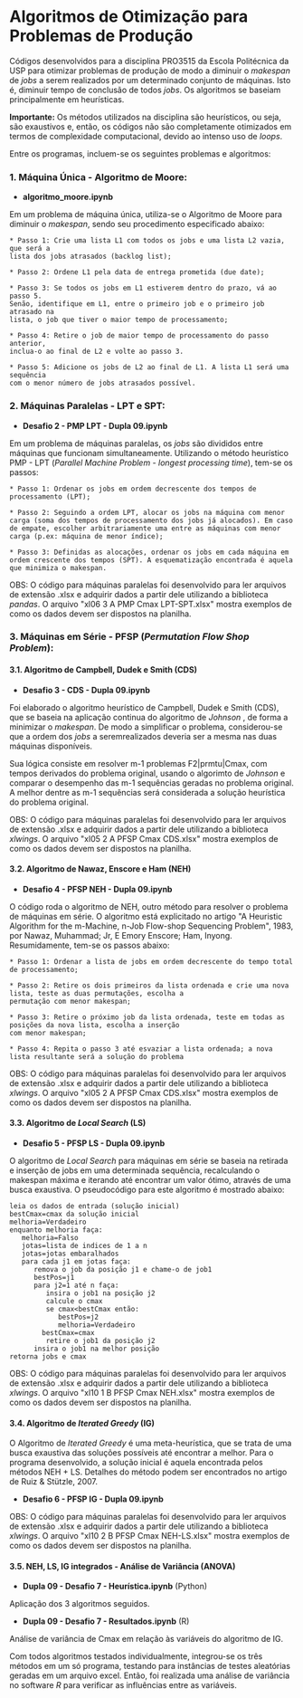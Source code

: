 # Algoritmos de Otimização para Problemas de Produção

Códigos desenvolvidos para a disciplina PRO3515 da Escola Politécnica da USP
para otimizar problemas de produção de modo a diminuir o _makespan_ de 
_jobs_ a serem realizados por um determinado conjunto de máquinas. Isto é,
diminuir tempo de conclusão de todos _jobs_.
Os algoritmos se baseiam principalmente em heurísticas.

**Importante:** Os métodos utilizados na disciplina são heurísticos, ou seja, 
são exaustivos e, então, os códigos não são completamente otimizados em termos de complexidade
computacional, devido ao intenso uso de _loops_.

Entre os programas, incluem-se os seguintes problemas e algoritmos:

### 1. Máquina Única - Algoritmo de Moore:

* **algoritmo_moore.ipynb**

Em um problema de máquina única, utiliza-se o Algoritmo de Moore para 
diminuir o _makespan_, sendo seu procedimento especificado abaixo:


	* Passo 1: Crie uma lista L1 com todos os jobs e uma lista L2 vazia, que será a 
	lista dos jobs atrasados (backlog list);

	* Passo 2: Ordene L1 pela data de entrega prometida (due date);

	* Passo 3: Se todos os jobs em L1 estiverem dentro do prazo, vá ao passo 5.
	Senão, identifique em L1, entre o primeiro job e o primeiro job atrasado na
	lista, o job que tiver o maior tempo de processamento;

	* Passo 4: Retire o job de maior tempo de processamento do passo anterior,
	inclua-o ao final de L2 e volte ao passo 3.

	* Passo 5: Adicione os jobs de L2 ao final de L1. A lista L1 será uma sequência
	com o menor número de jobs atrasados possível.

### 2. Máquinas Paralelas - LPT e SPT:


* **Desafio 2 - PMP LPT - Dupla 09.ipynb**

Em um problema de máquinas paralelas, os _jobs_ são divididos entre máquinas
que funcionam simultaneamente. Utilizando o método heurístico PMP - LPT
(_Parallel Machine Problem_ - _longest processing time_), tem-se os passos:

	* Passo 1: Ordenar os jobs em ordem decrescente dos tempos de 
	processamento (LPT);

	* Passo 2: Seguindo a ordem LPT, alocar os jobs na máquina com menor 
	carga (soma dos tempos de processamento dos jobs já alocados). Em caso 
	de empate, escolher arbitrariamente uma entre as máquinas com menor 
	carga (p.ex: máquina de menor índice);

	* Passo 3: Definidas as alocações, ordenar os jobs em cada máquina em
	ordem crescente dos tempos (SPT). A esquematização encontrada é aquela
	que minimiza o makespan.

OBS: O código para máquinas paralelas foi desenvolvido para ler arquivos
de extensão .xlsx e adquirir dados a partir dele utilizando a biblioteca _pandas_. O arquivo 
"xl06 3 A PMP Cmax LPT-SPT.xlsx" mostra exemplos de como os dados devem 
ser dispostos na planilha.

### 3. Máquinas em Série - PFSP (_Permutation Flow Shop Problem_):

#### 3.1. Algoritmo de Campbell, Dudek e Smith (CDS)

* **Desafio 3 - CDS - Dupla 09.ipynb**

Foi elaborado o algoritmo heurístico de Campbell, Dudek e Smith (CDS),
que se baseia na aplicação continua do algoritmo de _Johnson_ , de forma 
a minimizar o _makespan_. De modo a simplificar o problema, 
considerou-se que a ordem dos _jobs_ a seremrealizados deveria ser 
a mesma nas duas máquinas disponíveis.

Sua lógica consiste em resolver m-1 problemas F2|prmtu|Cmax, 
com tempos derivados do problema original, usando o algorimto de 
_Johnson_ e comparar o desempenho das m-1 sequências geradas no problema 
original. A melhor dentre as m-1 sequências será considerada a solução 
heurística do problema original.

OBS: O código para máquinas paralelas foi desenvolvido para ler arquivos
de extensão .xlsx e adquirir dados a partir dele utilizando a biblioteca _xlwings_. O arquivo 
"xl05 2 A PFSP Cmax CDS.xlsx" mostra exemplos de como os dados devem 
ser dispostos na planilha.

#### 3.2. Algoritmo de Nawaz, Enscore e Ham (NEH)

* **Desafio 4 - PFSP NEH - Dupla 09.ipynb**

O código roda o algoritmo de NEH, outro método para resolver o problema
de máquinas em série. O algoritmo está explicitado no artigo "A Heuristic 
Algorithm for the m-Machine, n-Job Flow-shop Sequencing Problem", 1983, por 
Nawaz, Muhammad; Jr, E Emory Enscore; Ham, Inyong. Resumidamente, tem-se 
os passos abaixo:

	* Passo 1: Ordenar a lista de jobs em ordem decrescente do tempo total de processamento;

	* Passo 2: Retire os dois primeiros da lista ordenada e crie uma nova lista, teste as duas permutações, escolha a 
	permutação com menor makespan;

	* Passo 3: Retire o próximo job da lista ordenada, teste em todas as posições da nova lista, escolha a inserção
	com menor makespan;

	* Passo 4: Repita o passo 3 até esvaziar a lista ordenada; a nova lista resultante será a solução do problema

OBS: O código para máquinas paralelas foi desenvolvido para ler arquivos
de extensão .xlsx e adquirir dados a partir dele utilizando a biblioteca _xlwings_. O arquivo 
"xl05 2 A PFSP Cmax CDS.xlsx" mostra exemplos de como os dados devem 
ser dispostos na planilha.

#### 3.3. Algoritmo de _Local Search_ (LS)

* **Desafio 5 - PFSP LS - Dupla 09.ipynb**

O algoritmo de _Local Search_ para máquinas em série se baseia na retirada e inserção de
jobs em uma determinada sequência, recalculando o makespan máxima e iterando até encontrar
um valor ótimo, através de uma busca exaustiva. O pseudocódigo para este algoritmo é mostrado abaixo:

```
leia os dados de entrada (solução inicial)
bestCmax=cmax da solução inicial
melhoria=Verdadeiro
enquanto melhoria faça:
   melhoria=Falso
   jotas=lista de indices de 1 a n
   jotas=jotas embaralhados
   para cada j1 em jotas faça:
      remova o job da posição j1 e chame-o de job1
      bestPos=j1
      para j2=1 até n faça:
         insira o job1 na posição j2
         calcule o cmax
         se cmax<bestCmax então:
            bestPos=j2
            melhoria=Verdadeiro
	    bestCmax=cmax
         retire o job1 da posição j2
      insira o job1 na melhor posição
retorna jobs e cmax
```

OBS: O código para máquinas paralelas foi desenvolvido para ler arquivos
de extensão .xlsx e adquirir dados a partir dele utilizando a biblioteca _xlwings_. O arquivo 
"xl10 1 B PFSP Cmax NEH.xlsx" mostra exemplos de como os dados devem 
ser dispostos na planilha.

#### 3.4. Algoritmo de _Iterated Greedy_ (IG)

O Algoritmo de _Iterated Greedy_ é uma meta-heurística, que se trata de uma busca
exaustiva das soluções possíveis até encontrar a melhor. Para o programa desenvolvido,
a solução inicial é aquela encontrada pelos métodos NEH + LS. Detalhes do método podem
ser encontrados no artigo de Ruiz & Stützle, 2007.

* **Desafio 6 - PFSP IG - Dupla 09.ipynb**

OBS: O código para máquinas paralelas foi desenvolvido para ler arquivos
de extensão .xlsx e adquirir dados a partir dele utilizando a biblioteca _xlwings_. O arquivo 
"xl10 2 B PFSP Cmax NEH-LS.xlsx" mostra exemplos de como os dados devem 
ser dispostos na planilha.

#### 3.5. NEH, LS, IG integrados - Análise de Variância (ANOVA)

* **Dupla 09 - Desafio 7 - Heurística.ipynb** (Python)

Aplicação dos 3 algoritmos seguidos.

* **Dupla 09 - Desafio 7 - Resultados.ipynb** (R)

Análise de variância de Cmax em relação às variáveis do algoritmo de IG.

Com todos algoritmos testados individualmente, integrou-se os três métodos em um só programa, testando
para instâncias de testes aleatórias geradas em um arquivo excel. Então, foi realizada uma análise de variância no 
software _R_ para verificar as influências entre as variáveis.